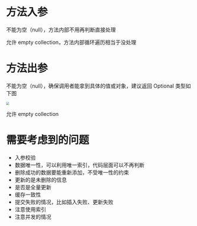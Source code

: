 # 方法入参

不能为空（null），方法内部不用再判断直接处理

允许 empty collection，方法内部循环遍历相当于没处理

# 方法出参

不能为空（null），确保调用者能拿到具体的值或对象，建议返回 Optional 类型如下图

<img src="https://raw.githubusercontent.com/PF-Felix/ImageA/main/image-20230831173013730.png" style="zoom:50%;" />

允许 empty collection

# 需要考虑到的问题

- 入参校验
- 数据唯一性，可以利用唯一索引，代码层面可以不再判断
- 删除成功的数据要能重新添加，不受唯一性的约束
- 更新的是未删除的信息
- 是否是全量更新
- 缓存一致性
- 提交失败的情况，比如插入失败、更新失败
- 注意使用索引
- 注意并发的情况
